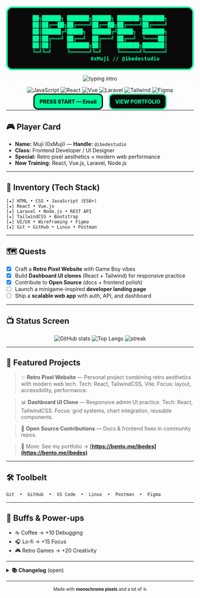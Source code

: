 <!-- Retro Arcade README for @ibedestudio (Muji) -->

<div align="center" style="margin: 0 auto;">

  <!-- Title Screen / Banner -->

  <pre style="background:#0a0a0a; color:#00ff9c; padding:18px 14px; border:4px solid #00ff9c; border-radius:16px; line-height:1.3; font-weight:700; font-size:14px; overflow:auto;">
██╗██████╗ ███████╗██████╗ ███████╗███████╗
██║██╔══██╗██╔════╝██╔══██╗██╔════╝██╔════╝
██║██████╔╝█████╗  ██████╔╝█████╗  ███████╗
██║██╔═══╝ ██╔══╝  ██╔═══╝ ██╔══╝  ╚════██║
██║██║     ███████╗██║     ███████╗███████║
╚═╝╚═╝     ╚══════╝╚═╝     ╚══════╝╚══════╝
                0xMuji // @ibedestudio
</pre>

  <!-- Typing Intro (SVG service) -->

  <img src="https://readme-typing-svg.herokuapp.com?size=22&duration=3500&pause=800&center=true&vCenter=true&width=650&lines=Frontend+Dev+%2B+UI%2FUX+Designer;Retro+pixel+vibes%2C+modern+web+apps;Let's+build+something+awesome!" alt="typing intro" />

  <!-- Quick badges (monochrome / retro-leaning) -->

  <p>
    <img src="https://img.shields.io/badge/Code-JavaScript-informational?style=flat&logo=javascript&logoColor=000&labelColor=fff&color=000" alt="JavaScript" />
    <img src="https://img.shields.io/badge/Framework-React-informational?style=flat&logo=react&logoColor=000&labelColor=fff&color=000" alt="React" />
    <img src="https://img.shields.io/badge/Framework-Vue.js-informational?style=flat&logo=vue.js&logoColor=000&labelColor=fff&color=000" alt="Vue" />
    <img src="https://img.shields.io/badge/PHP-Laravel-informational?style=flat&logo=laravel&logoColor=000&labelColor=fff&color=000" alt="Laravel" />
    <img src="https://img.shields.io/badge/Style-Tailwind-informational?style=flat&logo=tailwindcss&logoColor=000&labelColor=fff&color=000" alt="Tailwind" />
    <img src="https://img.shields.io/badge/Design-Figma-informational?style=flat&logo=figma&logoColor=000&labelColor=fff&color=000" alt="Figma" />
  </p>

  <!-- Press Start Buttons -->

  <p>
    <a href="mailto:ibedeskun@gmail.com" style="text-decoration:none; background:#00ff9c; color:#0a0a0a; padding:10px 14px; border-radius:12px; font-weight:800; border:3px solid #0a0a0a;">PRESS START — Email</a>
    &nbsp;&nbsp;
    <a href="https://bento.me/ibedes" target="_blank" style="text-decoration:none; background:#0a0a0a; color:#00ff9c; padding:10px 14px; border-radius:12px; font-weight:800; border:3px solid #00ff9c;">VIEW PORTFOLIO</a>
  </p>
</div>

---

## 🎮 Player Card

* **Name:** Muji (0xMuji) — **Handle:** `@ibedestudio`
* **Class:** Frontend Developer / UI Designer
* **Special:** Retro pixel aesthetics × modern web performance
* **Now Training:** React, Vue.js, Laravel, Node.js

---

## 💾 Inventory (Tech Stack)

<div>

```
[★] HTML • CSS • JavaScript (ES6+)
[★] React • Vue.js
[★] Laravel • Node.js • REST API
[★] TailwindCSS • Bootstrap
[★] UI/UX • Wireframing • Figma
[★] Git • GitHub • Linux • Postman
```

</div>

---

## 🗺️ Quests

* [x] Craft a **Retro Pixel Website** with Game Boy vibes
* [x] Build **Dashboard UI clones** (React + Tailwind) for responsive practice
* [x] Contribute to **Open Source** (docs + frontend polish)
* [ ] Launch a minigame-inspired **developer landing page**
* [ ] Ship a **scalable web app** with auth, API, and dashboard

---

## 📺 Status Screen

<div align="center">

  <img src="https://github-readme-stats.vercel.app/api?username=ibedestudio&show_icons=true&hide_rank=false&hide_title=false&theme=tokyonight&hide_border=true" alt="GitHub stats" />

  <img src="https://github-readme-stats.vercel.app/api/top-langs/?username=ibedestudio&layout=compact&theme=tokyonight&hide_border=true" alt="Top Langs" />

  <!-- Streaks (optional; comment out if not desired) -->

  <img src="https://streak-stats.demolab.com?user=ibedestudio&theme=tokyonight&hide_border=true" alt="streak" />
</div>

---

## 🧪 Featured Projects

> ✨ **Retro Pixel Website** — Personal project combining retro aesthetics with modern web tech.
> Tech: React, TailwindCSS, Vite. Focus: layout, accessibility, performance.

> 📊 **Dashboard UI Clone** — Responsive admin UI practice.
> Tech: React, TailwindCSS. Focus: grid systems, chart integration, reusable components.

> 📝 **Open Source Contributions** — Docs & frontend fixes in community repos.

> 🔗 More: See my portfolio → **[https://bento.me/ibedes](https://bento.me/ibedes)**

---

## 🛠️ Toolbelt

<div>

```
Git  •  GitHub  •  VS Code  •  Linux  •  Postman  •  Figma
```

</div>

---

## 🎵 Buffs & Power‑ups

* ☕ Coffee → +10 Debugging
* 🎧 Lo‑fi → +15 Focus
* 🎮 Retro Games → +20 Creativity

---

<details>
  <summary><b>📚 Changelog</b> (open)</summary>
  <br/>
  <ul>
    <li>2025‑08: Upgraded README to retro arcade style with HTML blocks & SVG widgets.</li>
    <li>2025‑08: Added quests and featured projects section.</li>
  </ul>
</details>

---

<div align="center">
  <sub>Made with <b>monochrome pixels</b> and a lot of ☕</sub>
</div>
